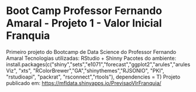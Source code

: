 # Boot Camp Professor Fernando Amaral - Projeto 1 - Valor Inicial Franquia
Primeiro projeto do Bootcamp de Data Science do Professor Fernando Amaral
Tecnologias utilizadas: RStudio + Shinny
Pacotes do ambiente: 
install.packages(c("shiny","sets","e1071","forecast","ggplot2","arules","arulesViz",
"xts", "RColorBrewer","GA","shinythemes","RJSONIO", "PKI", "rstudioapi", "packrat", "rsconnect","rtools"), dependencies = T)
Projeto publicado em: https://mfldata.shinyapps.io/PrevisaoVlrFranquia/
